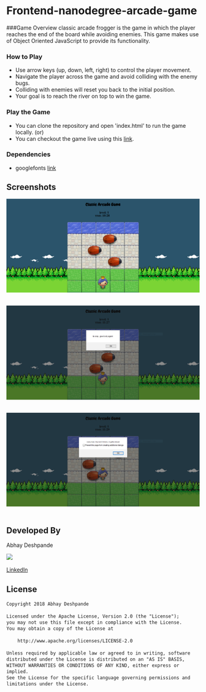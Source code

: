 Frontend-nanodegree-arcade-game
===============================
###Game Overview
 classic arcade frogger  is the game in which the player reaches the end of the board while avoiding enemies. This game makes use of Object Oriented JavaScript to provide its functionality.

 ### How to Play
* Use arrow keys (up, down, left, right) to control the player movement.
* Navigate the player across the game and avoid colliding with the enemy bugs.
* Colliding with enemies will reset you back to the initial position.
* Your goal is to reach the river on top to win the game.


### Play the Game
* You can clone the repository and open 'index.html' to run the game locally. (or)
* You can checkout the game live using this [link](https://abhaydee.github.io/Classic-Arcade-Game/).

### Dependencies
* googlefonts [link](https://fonts.googleapis.com/css?family=Lato:300,400)


## Screenshots

<img src="./screenshots/image.PNG">&ensp;

<img src="./screenshots/image2.PNG">&ensp;

<img src="./screenshots/image3.PNG">&ensp;

## Developed By

Abhay Deshpande

<img src="https://github.com/abhaydee.png" width="20%">

[LinkedIn](https://linkedin.com/in/abhaydee)

## License

    Copyright 2018 Abhay Deshpande

    Licensed under the Apache License, Version 2.0 (the "License");
    you may not use this file except in compliance with the License.
    You may obtain a copy of the License at

        http://www.apache.org/licenses/LICENSE-2.0

    Unless required by applicable law or agreed to in writing, software
    distributed under the License is distributed on an "AS IS" BASIS,
    WITHOUT WARRANTIES OR CONDITIONS OF ANY KIND, either express or implied.
    See the License for the specific language governing permissions and
    limitations under the License.
